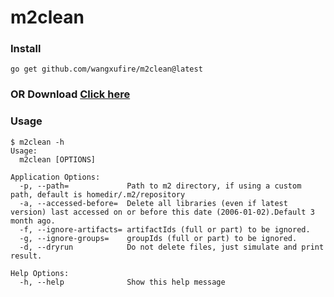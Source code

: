 # m2clean

### Install
```
go get github.com/wangxufire/m2clean@latest
```

### OR Download [Click here](https://github.com/wangxufire/m2clean/releases)

### Usage
```
$ m2clean -h    
Usage:
  m2clean [OPTIONS]

Application Options:
  -p, --path=             Path to m2 directory, if using a custom path, default is homedir/.m2/repository
  -a, --accessed-before=  Delete all libraries (even if latest version) last accessed on or before this date (2006-01-02).Default 3 month ago.
  -f, --ignore-artifacts= artifactIds (full or part) to be ignored.
  -g, --ignore-groups=    groupIds (full or part) to be ignored.
  -d, --dryrun            Do not delete files, just simulate and print result.

Help Options:
  -h, --help              Show this help message
```